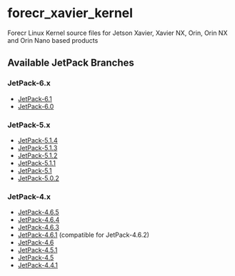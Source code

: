 # forecr_xavier_kernel
Forecr Linux Kernel source files for Jetson Xavier, Xavier NX, Orin, Orin NX and Orin Nano based products

## Available JetPack Branches
### JetPack-6.x
- [JetPack-6.1](https://github.com/forecr/forecr_xavier_kernel/tree/JetPack-6.1)
- [JetPack-6.0](https://github.com/forecr/forecr_xavier_kernel/tree/JetPack-6.0)
### JetPack-5.x
- [JetPack-5.1.4](https://github.com/forecr/forecr_xavier_kernel/tree/Jetpack-5.1.4)
- [JetPack-5.1.3](https://github.com/forecr/forecr_xavier_kernel/tree/Jetpack-5.1.3)
- [JetPack-5.1.2](https://github.com/forecr/forecr_xavier_kernel/tree/Jetpack-5.1.2)
- [JetPack-5.1.1](https://github.com/forecr/forecr_xavier_kernel/tree/Jetpack-5.1.1)
- [JetPack-5.1](https://github.com/forecr/forecr_xavier_kernel/tree/Jetpack-5.1)
- [JetPack-5.0.2](https://github.com/forecr/forecr_xavier_kernel/tree/Jetpack-5.0.2)
### JetPack-4.x
- [JetPack-4.6.5](https://github.com/forecr/forecr_xavier_kernel/tree/Jetpack-4.6.5)
- [JetPack-4.6.4](https://github.com/forecr/forecr_xavier_kernel/tree/Jetpack-4.6.4)
- [JetPack-4.6.3](https://github.com/forecr/forecr_xavier_kernel/tree/Jetpack-4.6.3)
- [JetPack-4.6.1](https://github.com/forecr/forecr_xavier_kernel/tree/Jetpack-4.6.1) (compatible for JetPack-4.6.2)
- [JetPack-4.6](https://github.com/forecr/forecr_xavier_kernel/tree/Jetpack-4.6)
- [JetPack-4.5.1](https://github.com/forecr/forecr_xavier_kernel/tree/Jetpack-4.5.1)
- [JetPack-4.5](https://github.com/forecr/forecr_xavier_kernel/tree/Jetpack-4.5)
- [JetPack-4.4.1](https://github.com/forecr/forecr_xavier_kernel/tree/Jetpack-4.4.1)

